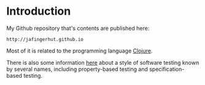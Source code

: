 # Introduction

My Github repository that's contents are published here:

    http://jafingerhut.github.io

Most of it is related to the programming language
[Clojure](https://clojure.org).

There is also some information
[here](property-based-testing/README.md) about a style of software
testing known by several names, including property-based testing and
specification-based testing.
